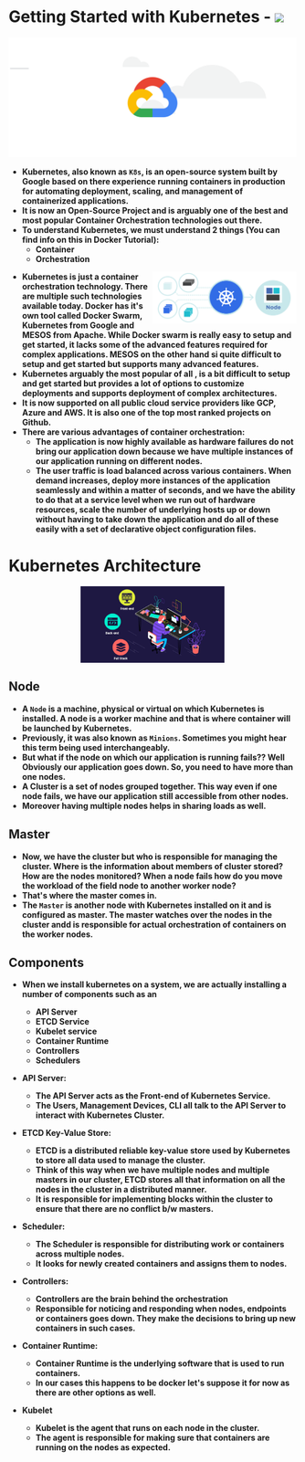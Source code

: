 <p align="justify">
<strong>

# Getting Started with Kubernetes - <img src="https://img.shields.io/badge/Kubernetes-326CE5?style=for-the-badge&logo=Kubernetes&logoColor=white">

![](https://github.com/amandewatnitrr/kubernetes-tutorial/blob/master/imgs/kubernetes-gcp.gif)

- Kubernetes, also known as `K8s`, is an open-source system built by Google based on there experience running containers in production for automating deployment, scaling, and management of containerized applications.
- It is now an Open-Source Project and is arguably one of the best and most popular Container Orchestration technologies out there.
- To understand Kubernetes, we must understand 2 things (You can find info on this in Docker Tutorial):
  - Container
  - Orchestration

<img align="right" width="50%" height="50%" src="https://github.com/amandewatnitrr/kubernetes-tutorial/blob/master/imgs/k8s.svg">

- Kubernetes is just a container orchestration technology. There are multiple such technologies available today. Docker has it's own tool called Docker Swarm, Kubernetes from Google and MESOS from Apache. While Docker swarm is really easy to setup and get started, it lacks some of the advanced features required for complex applications. MESOS on the other hand si quite difficult to setup and get started but supports many advanced features.
- Kubernetes arguably the most popular of all , is a bit difficult to setup and get started but provides a lot of options to customize deployments and supports deployment of complex architectures.
- It is now supported on all public cloud service providers like GCP, Azure and AWS. It is also one of the top most ranked projects on Github.
- There are various advantages of container orchestration:
  - The application is now highly available as hardware failures do not bring our application down because we have multiple instances of our application running on different nodes.
  - The user traffic is load balanced across various containers. When demand increases, deploy more instances of the application seamlessly and within a matter of seconds, and we have the ability to do that at a service level when we run out of hardware resources, scale the number of underlying hosts up or down without having to take down the application and do all of these easily with a set of declarative object configuration files.

# Kubernetes Architecture

<img style="display: block;  margin-left: auto;  margin-right: auto; width: 50%;" src="https://github.com/amandewatnitrr/kubernetes-tutorial/blob/master/imgs/full-stack-development.gif"></img>

## Node

- A `Node` is a machine, physical or virtual on which Kubernetes is installed. A node is a worker machine and that is where container will be launched by Kubernetes.
- Previously, it was also known as `Minions`. Sometimes you might hear this term being used interchangeably.
- But what if the node on which our application is running fails?? Well Obviously our application goes down. So, you need to have more than one nodes.
- A Cluster is a set of nodes grouped together. This way even if one node fails, we have our application still accessible from other nodes.
- Moreover having multiple nodes helps in sharing loads as well.

## Master

- Now, we have the cluster but who is responsible for managing the cluster. Where is the information about members of cluster stored? How are the nodes monitored? When a node fails how do you move the workload of the field node to another worker node?
- That's where the master comes in.
- The `Master` is another node with Kubernetes installed on it and is configured as master. The master watches over the nodes in the cluster andd is responsible for actual orchestration of containers on the worker nodes.

## Components

- When we install kubernetes on a system, we are actually installing a number of components such as an
  - API Server
  - ETCD Service
  - Kubelet service
  - Container Runtime
  - Controllers
  - Schedulers
  
- API Server: 
  - The API Server acts as the Front-end of Kubernetes Service. 
  - The Users, Management Devices, CLI all talk to the API Server to interact with Kubernetes Cluster.

- ETCD Key-Value Store:
  - ETCD is a distributed reliable key-value store used by Kubernetes to store all data used to manage the cluster.
  - Think of this way when we have multiple nodes and multiple masters in our cluster, ETCD stores all that information on all the nodes in the cluster in a distributed manner.
  - It is responsible for implementing blocks within the cluster to ensure that there are no conflict b/w masters.

- Scheduler:
  - The Scheduler is responsible for distributing work or containers across multiple nodes.
  - It looks for newly created containers and assigns them to nodes.

- Controllers:
  - Controllers are the brain behind the orchestration
  - Responsible for noticing and responding when nodes, endpoints or containers goes down. They make the decisions to bring up new containers in such cases.

- Container Runtime:
  - Container Runtime is the underlying software that is used to run containers. 
  - In our cases this happens to be docker let's suppose it for now as there are other options as well.

- Kubelet
  - Kubelet is the agent that runs on each node in the cluster.
  - The agent is responsible for making sure that containers are running on the nodes as expected.

</strong>
</p>